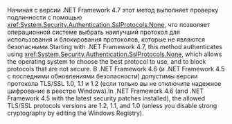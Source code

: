 <span data-ttu-id="4f1f9-101">Начиная с версии .NET Framework 4.7 этот метод выполняет проверку подлинности с помощью <xref:System.Security.Authentication.SslProtocols.None>, что позволяет операционной системе выбрать наилучший протокол для использования и блокирования протоколов, которые не являются безопасными.</span><span class="sxs-lookup"><span data-stu-id="4f1f9-101">Starting with .NET Framework 4.7, this method authenticates using <xref:System.Security.Authentication.SslProtocols.None>, which allows the operating system to choose the best protocol to use, and to block protocols that are not secure.</span></span> <span data-ttu-id="4f1f9-102">В .NET Framework 4.6 (и .NET Framework 4.5 с последними обновлениями безопасности) допустимы версии протокола TLS/SSL 1.0, 1.1 и 1.2 (если только вы не отключите надежное шифрование в реестре Windows).</span><span class="sxs-lookup"><span data-stu-id="4f1f9-102">In .NET Framework 4.6 (and .NET Framework 4.5 with the latest security patches installed), the allowed TLS/SSL protocols versions are 1.2, 1.1, and 1.0 (unless you disable strong cryptography by editing the Windows Registry).</span></span>
